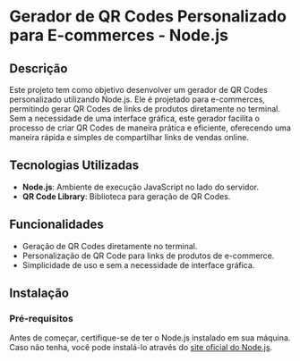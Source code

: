 
# Gerador de QR Codes Personalizado para E-commerces - Node.js

## Descrição
Este projeto tem como objetivo desenvolver um gerador de QR Codes personalizado utilizando Node.js. Ele é projetado para e-commerces, permitindo gerar QR Codes de links de produtos diretamente no terminal. Sem a necessidade de uma interface gráfica, este gerador facilita o processo de criar QR Codes de maneira prática e eficiente, oferecendo uma maneira rápida e simples de compartilhar links de vendas online.

## Tecnologias Utilizadas
- **Node.js**: Ambiente de execução JavaScript no lado do servidor.
- **QR Code Library**: Biblioteca para geração de QR Codes.

## Funcionalidades
- Geração de QR Codes diretamente no terminal.
- Personalização de QR Code para links de produtos de e-commerce.
- Simplicidade de uso e sem a necessidade de interface gráfica.

## Instalação

### Pré-requisitos
Antes de começar, certifique-se de ter o Node.js instalado em sua máquina. Caso não tenha, você pode instalá-lo através do [site oficial do Node.js](https://nodejs.org/).


